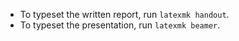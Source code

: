 - To typeset the written report, run `latexmk handout`.
- To typeset the presentation, run `latexmk beamer`.
